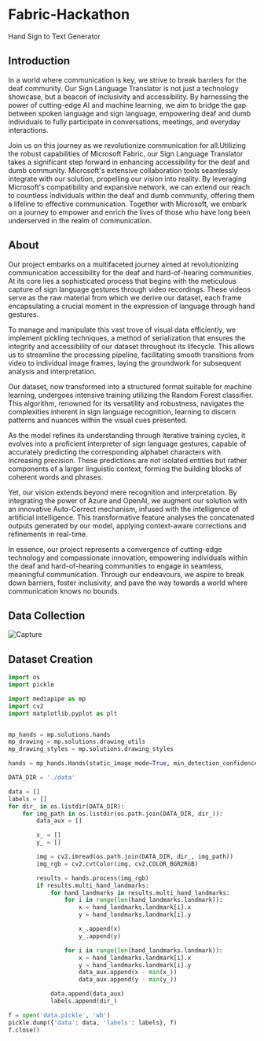 # Fabric-Hackathon
Hand Sign to Text Generator

## Introduction
In a world where communication is key, we strive to break barriers for the deaf community. Our Sign Language Translator is not just a technology showcase, but a beacon of inclusivity and accessibility. By harnessing the power of cutting-edge AI and machine learning, we aim to bridge the gap between spoken language and sign language, empowering deaf and dumb individuals to fully participate in conversations, meetings, and everyday interactions.

Join us on this journey as we revolutionize communication for all.Utilizing the robust capabilities of Microsoft Fabric, our Sign Language Translator takes a significant step forward in enhancing accessibility for the deaf and dumb community. Microsoft's extensive collaboration tools seamlessly integrate with our solution, propelling our vision into reality. By leveraging Microsoft's compatibility and expansive network, we can extend our reach to countless individuals within the deaf and dumb community, offering them a lifeline to effective communication. Together with Microsoft, we embark on a journey to empower and enrich the lives of those who have long been underserved in the realm of communication.

## About
Our project embarks on a multifaceted journey aimed at revolutionizing communication accessibility for the deaf and hard-of-hearing communities. At its core lies a sophisticated process that begins with the meticulous capture of sign language gestures through video recordings. These videos serve as the raw material from which we derive our dataset, each frame encapsulating a crucial moment in the expression of language through hand gestures.

To manage and manipulate this vast trove of visual data efficiently, we implement pickling techniques, a method of serialization that ensures the integrity and accessibility of our dataset throughout its lifecycle. This allows us to streamline the processing pipeline, facilitating smooth transitions from video to individual image frames, laying the groundwork for subsequent analysis and interpretation.

Our dataset, now transformed into a structured format suitable for machine learning, undergoes intensive training utilizing the Random Forest classifier. This algorithm, renowned for its versatility and robustness, navigates the complexities inherent in sign language recognition, learning to discern patterns and nuances within the visual cues presented.

As the model refines its understanding through iterative training cycles, it evolves into a proficient interpreter of sign language gestures, capable of accurately predicting the corresponding alphabet characters with increasing precision. These predictions are not isolated entities but rather components of a larger linguistic context, forming the building blocks of coherent words and phrases.

Yet, our vision extends beyond mere recognition and interpretation. By integrating the power of Azure and OpenAI, we augment our solution with an innovative Auto-Correct mechanism, infused with the intelligence of artificial intelligence. This transformative feature analyses the concatenated outputs generated by our model, applying context-aware corrections and refinements in real-time.

In essence, our project represents a convergence of cutting-edge technology and compassionate innovation, empowering individuals within the deaf and hard-of-hearing communities to engage in seamless, meaningful communication. Through our endeavours, we aspire to break down barriers, foster inclusivity, and pave the way towards a world where communication knows no bounds.

## Data Collection
![Capture](https://github.com/Cycl0tr0n/Fabric-Hackathon/assets/129075535/15c48623-a0cd-4260-a1d7-8cb47046972b)

## Dataset Creation
```python
import os
import pickle

import mediapipe as mp
import cv2
import matplotlib.pyplot as plt


mp_hands = mp.solutions.hands
mp_drawing = mp.solutions.drawing_utils
mp_drawing_styles = mp.solutions.drawing_styles

hands = mp_hands.Hands(static_image_mode=True, min_detection_confidence=0.3)

DATA_DIR = './data'

data = []
labels = []
for dir_ in os.listdir(DATA_DIR):
    for img_path in os.listdir(os.path.join(DATA_DIR, dir_)):
        data_aux = []

        x_ = []
        y_ = []

        img = cv2.imread(os.path.join(DATA_DIR, dir_, img_path))
        img_rgb = cv2.cvtColor(img, cv2.COLOR_BGR2RGB)

        results = hands.process(img_rgb)
        if results.multi_hand_landmarks:
            for hand_landmarks in results.multi_hand_landmarks:
                for i in range(len(hand_landmarks.landmark)):
                    x = hand_landmarks.landmark[i].x
                    y = hand_landmarks.landmark[i].y

                    x_.append(x)
                    y_.append(y)

                for i in range(len(hand_landmarks.landmark)):
                    x = hand_landmarks.landmark[i].x
                    y = hand_landmarks.landmark[i].y
                    data_aux.append(x - min(x_))
                    data_aux.append(y - min(y_))

            data.append(data_aux)
            labels.append(dir_)

f = open('data.pickle', 'wb')
pickle.dump({'data': data, 'labels': labels}, f)
f.close()
```
